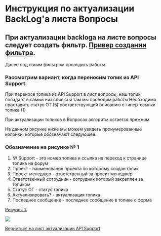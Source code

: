# **Инструкция по актуализации BackLog'a листа Вопросы**

## При актуализации backloga на листе вопросы следует создать фильтр. [Привер создании фильтра](https://bu-techsupport-optiteam.netlify.app/posts/%D0%BF%D1%80%D0%B8%D0%BC%D0%B5%D1%80%20%D1%81%D0%BE%D0%B7%D0%B4%D0%B0%D0%BD%D0%B8%D1%8F%20%D1%84%D0%B8%D0%BB%D1%8C%D1%82%D1%80%D0%B0/).
Далее под своим фильтром проводить работы. 


### Рассмотрим вариант, когда переносим топик из API Support: #
     
При переносе топика из API Support в лист вопросы, наш топик попадает в самый низ списка и там мы проводим работы 
Необходимо проставить статус ОТ (5) соответствующий описанию с гипер-ссылки топика (1)

При актуализации топиков в Вопросах алгоритм остается прежним


На данном рисунке ниже мы можем увидеть пронумерованные колонки, которые обозначают следующее:

### **Обозначение на рисунке № 1** #
 
1) № Support - это номер топика и ссылка на переход к странице топика на форум  
2) Проект - наименование проекта по которому создан топик  
3) Проект менеджер - ответственный за проект менеджер  
4) Ответственный сотрудник - сотрудник который закреплен за топиком  
5) Статус ОТ - статус топика  
6) Актуализировать? - актуализация топика  
7) Последнее сообщение - последнее сообщение в топике с форма  


[Рисунок 1.](https://habrastorage.org/webt/1-/yv/m6/1-yvm6wbsc-somm2wyvzanwuzqc.png)

![](https://habrastorage.org/webt/1-/yv/m6/1-yvm6wbsc-somm2wyvzanwuzqc.png)


[Вернуться на лист актуализации API Support](https://bu-techsupport-optiteam.netlify.app/posts/%D0%B0%D0%BA%D1%82%D1%83%D0%B0%D0%BB%D0%B8%D0%B7%D0%B0%D1%86%D0%B8%D1%8F%20backlog%20bu%20techsupport/)
